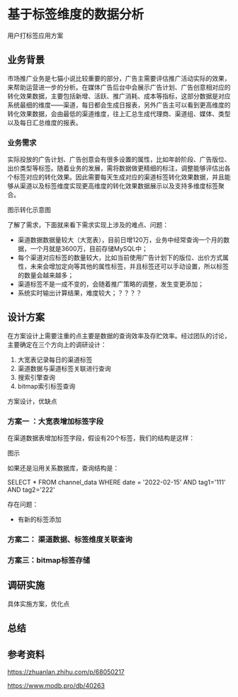 # 基于标签维度的数据分析



用户打标签应用方案

## 业务背景

市场推广业务是七猫小说比较重要的部分，广告主需要评估推广活动实际的效果，来帮助运营进一步的分析。在媒体广告后台中会展示广告计划、广告创意相对应的转化效果数据，主要包括新增、活跃、推广消耗、成本等指标，这部分数据是对应系统最细的维度——渠道，每日都会生成日报表，另外广告主可以看到更高维度的转化效果数据，会由最低的渠道维度，往上汇总生成代理商、渠道组、媒体、类型以及每日汇总维度的报表。

### 业务需求

实际投放的广告计划、广告创意会有很多设置的属性，比如年龄阶段、广告版位、出价类型等标签。随着业务的发展，需将数据做更精细的标注，调整能够评估出各个标签对应的转化效果。因此需要每天生成对应的渠道标签转化效果数据，并且能够从渠道以及标签维度实现更高维度的转化效果数据展示以及支持多维度标签聚合。

图示转化示意图

了解了需求，下面就来看下需求实现上涉及的难点、问题：

- 渠道数据数据量较大（大宽表），目前日增120万，业务中经常查询一个月的数据，一个月就是3600万，目前存储MySQL中；
- 每个渠道对应标签的数量较大，比如当前使用广告计划下的版位、出价方式属性，未来会增加定向等其他的属性标签，并且标签还可以手动设置，所以标签的数量会越来越多；
- 渠道标签不是一成不变的，会随着推广策略的调整，发生变更添加；
- 系统实时输出计算结果，难度较大；？？？？

## 设计方案

在方案设计上需要注重的点主要是数据的查询效率及存贮效率。经过团队的讨论，主要确定在三个方向上的调研设计：

1. 大宽表记录每日的渠道标签
2. 渠道数据与渠道标签关联进行查询
3. 搜索引擎查询
4. bitmap索引标签查询

方案设计，优缺点

### 方案一 ：大宽表增加标签字段

在渠道数据表增加标签字段，假设有20个标签，我们的结构是这样：



图示



如果还是沿用关系数据库，查询结构是：

SELECT * FROM channel_data WHERE date = '2022-02-15' AND tag1='111' AND tag2='222' 





存在问题：

- 有新的标签添加









### 方案二： 渠道数据、标签维度关联查询



### 方案三：bitmap标签存储





## 调研实施

具体实施方案，优化点

## 总结

## 参考资料

https://zhuanlan.zhihu.com/p/68050217

https://www.modb.pro/db/40263